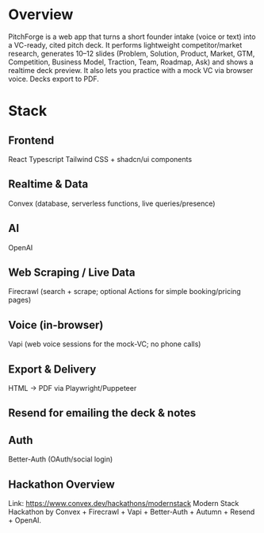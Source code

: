 # Overview
PitchForge is a web app that turns a short founder intake (voice or text) into a VC-ready, cited pitch deck. 
It performs lightweight competitor/market research, generates 10–12 slides (Problem, Solution, Product, Market, GTM, Competition, Business Model, Traction, Team, Roadmap, Ask) and shows a realtime deck preview.
It also lets you practice with a mock VC via browser voice. Decks export to PDF. 

# Stack

## Frontend

React Typescript
Tailwind CSS + shadcn/ui components

## Realtime & Data
Convex (database, serverless functions, live queries/presence)

## AI
OpenAI

## Web Scraping / Live Data
Firecrawl (search + scrape; optional Actions for simple booking/pricing pages)

## Voice (in-browser)
Vapi (web voice sessions for the mock-VC; no phone calls)

## Export & Delivery
HTML → PDF via Playwright/Puppeteer

## Resend for emailing the deck & notes

## Auth 
Better-Auth (OAuth/social login)



## Hackathon Overview
Link: https://www.convex.dev/hackathons/modernstack
Modern Stack Hackathon by Convex + Firecrawl + Vapi + Better-Auth + Autumn + Resend + OpenAI.